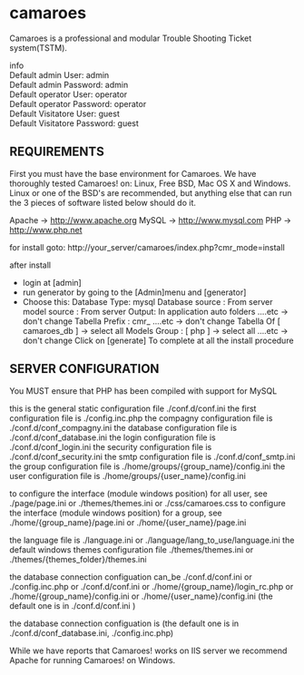 # camaroes
Camaroes is a professional and modular Trouble Shooting Ticket system(TSTM).</br>

info</br>
Default admin User: 	admin</br>
Default admin Password: 	admin</br>
Default operator User: 	operator</br>
Default operator Password: 	operator</br>
Default Visitatore User: 	guest</br>
Default Visitatore Password: 	guest</br>

REQUIREMENTS
------------

First you must have the base environment for Camaroes.
We have thoroughly tested Camaroes! on: Linux, Free BSD, Mac OS X and Windows.
Linux or one of the BSD's are recommended, but anything else that can run the
3 pieces of software listed below should do it.

Apache	-> http://www.apache.org
MySQL	-> http://www.mysql.com
PHP	-> http://www.php.net

for install goto:
http://your_server/camaroes/index.php?cmr_mode=install

after install

- login at [admin]
- run generator by going to the [Admin]menu and [generator]
- Choose this:
   Database Type: mysql
   Database source : From server
   model source : From server
   Output: In application auto folders
   ....etc  -> don't change
   Tabella Prefix : cmr_
      ....etc  -> don't change
   Tabella Of [ camaroes_db ] -> select all
   Models Group : [ php ] -> select all
      ....etc  -> don't change
   Click on [generate] 
  To complete at all the install procedure


   

SERVER CONFIGURATION
--------------------

You MUST ensure that PHP has been compiled with support for MySQL

this is the general static configuration file ./conf.d/conf.ini
the first configuration file is ./config.inc.php
the compagny configuration file is ./conf.d/conf_compagny.ini
the database configuration file is ./conf.d/conf_database.ini
the login configuration file is ./conf.d/conf_login.ini
the security configuration file is ./conf.d/conf_security.ini
the smtp configuration file is ./conf.d/conf_smtp.ini
the group configuration file is ./home/groups/{group_name}/config.ini
the user configuration file is ./home/groups/{user_name}/config.ini
	
	
to configure the interface (module windows position) for all user, see ./page/page.ini or ./themes/themes.ini or ./css/camaroes.css
to configure the interface (module windows position) for a group, see ./home/{group_name}/page.ini or ./home/{user_name}/page.ini
	
the language file is ./language.ini or ./language/lang_to_use/language.ini
the default windows themes configuration file ./themes/themes.ini or ./themes/{themes_folder}/themes.ini

the database connection configuation can_be ./conf.d/conf.ini or ./config.inc.php or ./conf.d/conf.ini or ./home/{group_name}/login_rc.php  or ./home/{group_name}/config.ini  or ./home/{user_name}/config.ini (the default one is in ./conf.d/conf.ini )

the database connection configuation is  (the default one is in ./conf.d/conf_database.ini, ./config.inc.php)


While we have reports that Camaroes! works on IIS server we recommend Apache
for running Camaroes! on Windows.
